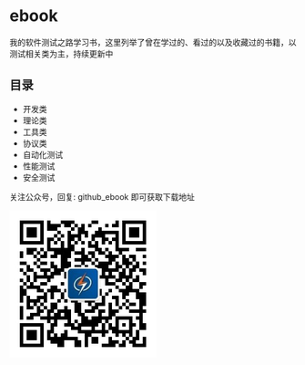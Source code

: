 # ebook

我的软件测试之路学习书，这里列举了曾在学过的、看过的以及收藏过的书籍，以测试相关类为主，持续更新中

## 目录

- 开发类
- 理论类
- 工具类
- 协议类
- 自动化测试
- 性能测试
- 安全测试

关注公众号，回复: github_ebook 即可获取下载地址

![开源优测](./开源优测.jpg)